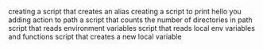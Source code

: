 creating a script that creates an alias
creating a script to print hello you
adding action to path
a script that counts the number of directories in path
script that reads environment variables
script that reads local env variables and functions
script that creates a new local variable
